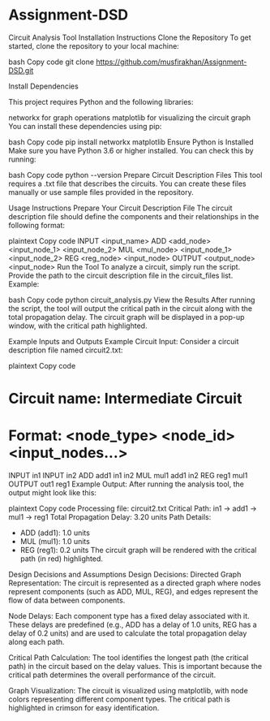 # Assignment-DSD

Circuit Analysis Tool
Installation Instructions
Clone the Repository
To get started, clone the repository to your local machine:

bash
Copy code
git clone https://github.com/musfirakhan/Assignment-DSD.git

Install Dependencies


This project requires Python and the following libraries:

networkx for graph operations
matplotlib for visualizing the circuit graph
You can install these dependencies using pip:

bash
Copy code
pip install networkx matplotlib
Ensure Python is Installed
Make sure you have Python 3.6 or higher installed. You can check this by running:

bash
Copy code
python --version
Prepare Circuit Description Files
This tool requires a .txt file that describes the circuits. You can create these files manually or use sample files provided in the repository.

Usage Instructions
Prepare Your Circuit Description File
The circuit description file should define the components and their relationships in the following format:

plaintext
Copy code
INPUT <input_name>
ADD <add_node> <input_node_1> <input_node_2>
MUL <mul_node> <input_node_1> <input_node_2>
REG <reg_node> <input_node>
OUTPUT <output_node> <input_node>
Run the Tool
To analyze a circuit, simply run the script. Provide the path to the circuit description file in the circuit_files list. Example:

bash
Copy code
python circuit_analysis.py
View the Results
After running the script, the tool will output the critical path in the circuit along with the total propagation delay. The circuit graph will be displayed in a pop-up window, with the critical path highlighted.

Example Inputs and Outputs
Example Circuit Input:
Consider a circuit description file named circuit2.txt:

plaintext
Copy code
# Circuit name: Intermediate Circuit
# Format: <node_type> <node_id> <input_nodes...>

INPUT in1
INPUT in2
ADD add1 in1 in2
MUL mul1 add1 in2
REG reg1 mul1
OUTPUT out1 reg1
Example Output:
After running the analysis tool, the output might look like this:

plaintext
Copy code
Processing file: circuit2.txt
Critical Path: in1 -> add1 -> mul1 -> reg1
Total Propagation Delay: 3.20 units
Path Details:
  - ADD (add1): 1.0 units
  - MUL (mul1): 1.0 units
  - REG (reg1): 0.2 units
The circuit graph will be rendered with the critical path (in red) highlighted.

Design Decisions and Assumptions
Design Decisions:
Directed Graph Representation:
The circuit is represented as a directed graph where nodes represent components (such as ADD, MUL, REG), and edges represent the flow of data between components.

Node Delays:
Each component type has a fixed delay associated with it. These delays are predefined (e.g., ADD has a delay of 1.0 units, REG has a delay of 0.2 units) and are used to calculate the total propagation delay along each path.

Critical Path Calculation:
The tool identifies the longest path (the critical path) in the circuit based on the delay values. This is important because the critical path determines the overall performance of the circuit.

Graph Visualization:
The circuit is visualized using matplotlib, with node colors representing different component types. The critical path is highlighted in crimson for easy identification.

